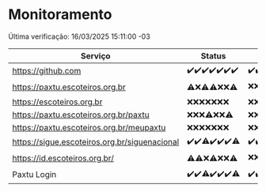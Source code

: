 # Monitoramento

Última verificação: 16/03/2025 15:11:00 -03

|Serviço|Status|Últimas 24h|
|---|---|---|
|https://github.com|<span title="2025-03-09: OK=24">✔️</span><span title="2025-03-10: OK=24">✔️</span><span title="2025-03-11: OK=23">✔️</span><span title="2025-03-12: OK=23">✔️</span><span title="2025-03-13: OK=23">✔️</span><span title="2025-03-14: OK=23">✔️</span><span title="2025-03-15: OK=18">✔️</span>|<span title="15/03/2025 16:05:00 -03 : 200">✔️</span><span title="15/03/2025 17:08:00 -03 : 200">✔️</span><span title="15/03/2025 18:08:00 -03 : 200">✔️</span><span title="15/03/2025 19:07:00 -03 : 200">✔️</span><span title="15/03/2025 20:07:00 -03 : 200">✔️</span><span title="15/03/2025 21:46:00 -03 : 200">✔️</span><span title="15/03/2025 23:21:00 -03 : 200">✔️</span><span title="16/03/2025 00:23:00 -03 : 200">✔️</span><span title="16/03/2025 01:10:00 -03 : 200">✔️</span><span title="16/03/2025 02:08:00 -03 : 200">✔️</span><span title="16/03/2025 03:11:00 -03 : 200">✔️</span><span title="16/03/2025 04:07:00 -03 : 200">✔️</span><span title="16/03/2025 05:10:00 -03 : 200">✔️</span><span title="16/03/2025 06:07:00 -03 : 200">✔️</span><span title="16/03/2025 07:08:00 -03 : 200">✔️</span><span title="16/03/2025 08:07:00 -03 : 200">✔️</span><span title="16/03/2025 09:14:00 -03 : 200">✔️</span><span title="16/03/2025 10:13:00 -03 : 200">✔️</span><span title="16/03/2025 11:07:00 -03 : 200">✔️</span><span title="16/03/2025 12:07:00 -03 : 200">✔️</span><span title="16/03/2025 13:08:00 -03 : 200">✔️</span><span title="16/03/2025 14:06:00 -03 : 200">✔️</span><span title="16/03/2025 15:11:00 -03 : 200">✔️</span>|
|https://paxtu.escoteiros.org.br|<span title="2025-03-09: OK=2, Falhas=22">⚠️</span><span title="2025-03-10: Falhas=24">❌</span><span title="2025-03-11: OK=1, Falhas=22">⚠️</span><span title="2025-03-12: OK=2, Falhas=21">⚠️</span><span title="2025-03-13: Falhas=23">❌</span><span title="2025-03-14: Falhas=23">❌</span><span title="2025-03-15: OK=4, Falhas=14">⚠️</span>|<span title="15/03/2025 16:05:00 -03 : 403">❌</span><span title="15/03/2025 17:08:00 -03 : 403">❌</span><span title="15/03/2025 18:08:00 -03 : 403">❌</span><span title="15/03/2025 19:07:00 -03 : 403">❌</span><span title="15/03/2025 20:07:00 -03 : 403">❌</span><span title="15/03/2025 21:46:00 -03 : 403">❌</span><span title="15/03/2025 23:21:00 -03 : 403">❌</span><span title="16/03/2025 00:23:00 -03 : 403">❌</span><span title="16/03/2025 01:10:00 -03 : 403">❌</span><span title="16/03/2025 02:08:00 -03 : 403">❌</span><span title="16/03/2025 03:11:00 -03 : 403">❌</span><span title="16/03/2025 04:07:00 -03 : 403">❌</span><span title="16/03/2025 05:10:00 -03 : 200">✔️</span><span title="16/03/2025 06:07:00 -03 : 403">❌</span><span title="16/03/2025 07:08:00 -03 : 200">✔️</span><span title="16/03/2025 08:07:00 -03 : 403">❌</span><span title="16/03/2025 09:14:00 -03 : 403">❌</span><span title="16/03/2025 10:13:00 -03 : 403">❌</span><span title="16/03/2025 11:07:00 -03 : 403">❌</span><span title="16/03/2025 12:07:00 -03 : 403">❌</span><span title="16/03/2025 13:08:00 -03 : 403">❌</span><span title="16/03/2025 14:06:00 -03 : 403">❌</span><span title="16/03/2025 15:11:00 -03 : 200">✔️</span>|
|https://escoteiros.org.br|<span title="2025-03-09: Falhas=24">❌</span><span title="2025-03-10: Falhas=24">❌</span><span title="2025-03-11: Falhas=23">❌</span><span title="2025-03-12: Falhas=23">❌</span><span title="2025-03-13: Falhas=23">❌</span><span title="2025-03-14: Falhas=23">❌</span><span title="2025-03-15: Falhas=18">❌</span>|<span title="15/03/2025 16:05:00 -03 : 403">❌</span><span title="15/03/2025 17:08:00 -03 : 403">❌</span><span title="15/03/2025 18:08:00 -03 : 403">❌</span><span title="15/03/2025 19:07:00 -03 : 403">❌</span><span title="15/03/2025 20:07:00 -03 : 403">❌</span><span title="15/03/2025 21:46:00 -03 : 403">❌</span><span title="15/03/2025 23:21:00 -03 : 403">❌</span><span title="16/03/2025 00:23:00 -03 : 403">❌</span><span title="16/03/2025 01:10:00 -03 : 403">❌</span><span title="16/03/2025 02:08:00 -03 : 403">❌</span><span title="16/03/2025 03:11:00 -03 : 403">❌</span><span title="16/03/2025 04:07:00 -03 : 403">❌</span><span title="16/03/2025 05:10:00 -03 : 403">❌</span><span title="16/03/2025 06:07:00 -03 : 403">❌</span><span title="16/03/2025 07:08:00 -03 : 403">❌</span><span title="16/03/2025 08:07:00 -03 : 403">❌</span><span title="16/03/2025 09:14:00 -03 : 403">❌</span><span title="16/03/2025 10:13:00 -03 : 403">❌</span><span title="16/03/2025 11:07:00 -03 : 403">❌</span><span title="16/03/2025 12:07:00 -03 : 403">❌</span><span title="16/03/2025 13:08:00 -03 : 403">❌</span><span title="16/03/2025 14:06:00 -03 : 403">❌</span><span title="16/03/2025 15:11:00 -03 : 403">❌</span>|
|https://paxtu.escoteiros.org.br/paxtu|<span title="2025-03-09: Falhas=24">❌</span><span title="2025-03-10: Falhas=24">❌</span><span title="2025-03-11: Falhas=23">❌</span><span title="2025-03-12: OK=1, Falhas=22">⚠️</span><span title="2025-03-13: Falhas=23">❌</span><span title="2025-03-14: Falhas=23">❌</span><span title="2025-03-15: OK=1, Falhas=17">⚠️</span>|<span title="15/03/2025 16:05:00 -03 : 403">❌</span><span title="15/03/2025 17:08:00 -03 : 403">❌</span><span title="15/03/2025 18:08:00 -03 : 403">❌</span><span title="15/03/2025 19:07:00 -03 : 403">❌</span><span title="15/03/2025 20:07:00 -03 : 403">❌</span><span title="15/03/2025 21:46:00 -03 : 403">❌</span><span title="15/03/2025 23:21:00 -03 : 403">❌</span><span title="16/03/2025 00:23:00 -03 : 403">❌</span><span title="16/03/2025 01:10:00 -03 : 403">❌</span><span title="16/03/2025 02:08:00 -03 : 403">❌</span><span title="16/03/2025 03:11:00 -03 : 403">❌</span><span title="16/03/2025 04:07:00 -03 : 403">❌</span><span title="16/03/2025 05:10:00 -03 : 403">❌</span><span title="16/03/2025 06:07:00 -03 : 403">❌</span><span title="16/03/2025 07:08:00 -03 : 403">❌</span><span title="16/03/2025 08:07:00 -03 : 403">❌</span><span title="16/03/2025 09:14:00 -03 : 403">❌</span><span title="16/03/2025 10:13:00 -03 : 403">❌</span><span title="16/03/2025 11:07:00 -03 : 403">❌</span><span title="16/03/2025 12:07:00 -03 : 403">❌</span><span title="16/03/2025 13:08:00 -03 : 403">❌</span><span title="16/03/2025 14:06:00 -03 : 403">❌</span><span title="16/03/2025 15:11:00 -03 : 403">❌</span>|
|https://paxtu.escoteiros.org.br/meupaxtu|<span title="2025-03-09: Falhas=24">❌</span><span title="2025-03-10: Falhas=24">❌</span><span title="2025-03-11: Falhas=23">❌</span><span title="2025-03-12: Falhas=23">❌</span><span title="2025-03-13: Falhas=23">❌</span><span title="2025-03-14: Falhas=23">❌</span><span title="2025-03-15: Falhas=18">❌</span>|<span title="15/03/2025 16:05:00 -03 : 403">❌</span><span title="15/03/2025 17:08:00 -03 : 403">❌</span><span title="15/03/2025 18:08:00 -03 : 403">❌</span><span title="15/03/2025 19:07:00 -03 : 403">❌</span><span title="15/03/2025 20:07:00 -03 : 403">❌</span><span title="15/03/2025 21:46:00 -03 : 403">❌</span><span title="15/03/2025 23:21:00 -03 : 403">❌</span><span title="16/03/2025 00:23:00 -03 : 403">❌</span><span title="16/03/2025 01:10:00 -03 : 403">❌</span><span title="16/03/2025 02:08:00 -03 : 403">❌</span><span title="16/03/2025 03:11:00 -03 : 403">❌</span><span title="16/03/2025 04:07:00 -03 : 403">❌</span><span title="16/03/2025 05:10:00 -03 : 403">❌</span><span title="16/03/2025 06:07:00 -03 : 403">❌</span><span title="16/03/2025 07:08:00 -03 : 403">❌</span><span title="16/03/2025 08:07:00 -03 : 403">❌</span><span title="16/03/2025 09:14:00 -03 : 403">❌</span><span title="16/03/2025 10:13:00 -03 : 403">❌</span><span title="16/03/2025 11:07:00 -03 : 403">❌</span><span title="16/03/2025 12:07:00 -03 : 403">❌</span><span title="16/03/2025 13:08:00 -03 : 403">❌</span><span title="16/03/2025 14:06:00 -03 : 403">❌</span><span title="16/03/2025 15:11:00 -03 : 403">❌</span>|
|https://sigue.escoteiros.org.br/siguenacional|<span title="2025-03-09: OK=24">✔️</span><span title="2025-03-10: OK=24">✔️</span><span title="2025-03-11: OK=22, Falhas=1">⚠️</span><span title="2025-03-12: OK=23">✔️</span><span title="2025-03-13: OK=23">✔️</span><span title="2025-03-14: OK=23">✔️</span><span title="2025-03-15: OK=17, Falhas=1">⚠️</span>|<span title="15/03/2025 16:05:00 -03 : 200">✔️</span><span title="15/03/2025 17:08:00 -03 : 200">✔️</span><span title="15/03/2025 18:08:00 -03 : 200">✔️</span><span title="15/03/2025 19:07:00 -03 : 200">✔️</span><span title="15/03/2025 20:07:00 -03 : 200">✔️</span><span title="15/03/2025 21:46:00 -03 : 200">✔️</span><span title="15/03/2025 23:21:00 -03 : 200">✔️</span><span title="16/03/2025 00:23:00 -03 : 200">✔️</span><span title="16/03/2025 01:10:00 -03 : 200">✔️</span><span title="16/03/2025 02:08:00 -03 : 200">✔️</span><span title="16/03/2025 03:11:00 -03 : 200">✔️</span><span title="16/03/2025 04:07:00 -03 : 200">✔️</span><span title="16/03/2025 05:10:00 -03 : 200">✔️</span><span title="16/03/2025 06:07:00 -03 : 200">✔️</span><span title="16/03/2025 07:08:00 -03 : 200">✔️</span><span title="16/03/2025 08:07:00 -03 : 200">✔️</span><span title="16/03/2025 09:14:00 -03 : 200">✔️</span><span title="16/03/2025 10:13:00 -03 : 200">✔️</span><span title="16/03/2025 11:07:00 -03 : 200">✔️</span><span title="16/03/2025 12:07:00 -03 : 200">✔️</span><span title="16/03/2025 13:08:00 -03 : 200">✔️</span><span title="16/03/2025 14:06:00 -03 : 200">✔️</span><span title="16/03/2025 15:11:00 -03 : 200">✔️</span>|
|https://id.escoteiros.org.br/|<span title="2025-03-09: OK=4, Falhas=20">⚠️</span><span title="2025-03-10: OK=1, Falhas=23">⚠️</span><span title="2025-03-11: Falhas=23">❌</span><span title="2025-03-12: OK=2, Falhas=21">⚠️</span><span title="2025-03-13: Falhas=23">❌</span><span title="2025-03-14: Falhas=23">❌</span><span title="2025-03-15: OK=1, Falhas=17">⚠️</span>|<span title="15/03/2025 16:05:00 -03 : 403">❌</span><span title="15/03/2025 17:08:00 -03 : 403">❌</span><span title="15/03/2025 18:08:00 -03 : 403">❌</span><span title="15/03/2025 19:07:00 -03 : 403">❌</span><span title="15/03/2025 20:07:00 -03 : 403">❌</span><span title="15/03/2025 21:46:00 -03 : 403">❌</span><span title="15/03/2025 23:21:00 -03 : 403">❌</span><span title="16/03/2025 00:23:00 -03 : 403">❌</span><span title="16/03/2025 01:10:00 -03 : 403">❌</span><span title="16/03/2025 02:08:00 -03 : 403">❌</span><span title="16/03/2025 03:11:00 -03 : 403">❌</span><span title="16/03/2025 04:07:00 -03 : 200">✔️</span><span title="16/03/2025 05:10:00 -03 : 403">❌</span><span title="16/03/2025 06:07:00 -03 : 403">❌</span><span title="16/03/2025 07:08:00 -03 : 403">❌</span><span title="16/03/2025 08:07:00 -03 : 403">❌</span><span title="16/03/2025 09:14:00 -03 : 403">❌</span><span title="16/03/2025 10:13:00 -03 : 403">❌</span><span title="16/03/2025 11:07:00 -03 : 403">❌</span><span title="16/03/2025 12:07:00 -03 : 200">✔️</span><span title="16/03/2025 13:09:00 -03 : 403">❌</span><span title="16/03/2025 14:06:00 -03 : 403">❌</span><span title="16/03/2025 15:11:00 -03 : 403">❌</span>|
|Paxtu Login|<span title="2025-03-09: OK=24">✔️</span><span title="2025-03-10: OK=24">✔️</span><span title="2025-03-11: OK=22, Falhas=1">⚠️</span><span title="2025-03-12: OK=23">✔️</span><span title="2025-03-13: OK=23">✔️</span><span title="2025-03-14: OK=23">✔️</span><span title="2025-03-15: OK=17, Falhas=1">⚠️</span>|<span title="15/03/2025 16:05:00 -03 : 200">✔️</span><span title="15/03/2025 17:08:00 -03 : 200">✔️</span><span title="15/03/2025 18:08:00 -03 : 200">✔️</span><span title="15/03/2025 19:07:00 -03 : 200">✔️</span><span title="15/03/2025 20:07:00 -03 : 200">✔️</span><span title="15/03/2025 21:46:00 -03 : 200">✔️</span><span title="15/03/2025 23:21:00 -03 : 200">✔️</span><span title="16/03/2025 00:23:00 -03 : 200">✔️</span><span title="16/03/2025 01:10:00 -03 : 200">✔️</span><span title="16/03/2025 02:08:00 -03 : 200">✔️</span><span title="16/03/2025 03:11:00 -03 : 200">✔️</span><span title="16/03/2025 04:07:00 -03 : 200">✔️</span><span title="16/03/2025 05:10:00 -03 : 200">✔️</span><span title="16/03/2025 06:07:00 -03 : 200">✔️</span><span title="16/03/2025 07:08:00 -03 : 200">✔️</span><span title="16/03/2025 08:07:00 -03 : 200">✔️</span><span title="16/03/2025 09:14:00 -03 : 200">✔️</span><span title="16/03/2025 10:13:00 -03 : 200">✔️</span><span title="16/03/2025 11:07:00 -03 : 200">✔️</span><span title="16/03/2025 12:07:00 -03 : 200">✔️</span><span title="16/03/2025 13:09:00 -03 : 200">✔️</span><span title="16/03/2025 14:06:00 -03 : 200">✔️</span><span title="16/03/2025 15:11:00 -03 : 200">✔️</span>|
